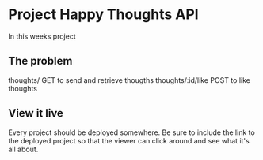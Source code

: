 # Project Happy Thoughts API
In this weeks project


## The problem



thoughts/ GET to send and retrieve thougths
thoughts/:id/like POST to like thoughts

## View it live

Every project should be deployed somewhere. Be sure to include the link to the deployed project so that the viewer can click around and see what it's all about.
